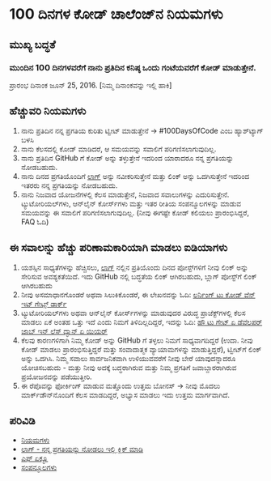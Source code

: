 # 100 ದಿನಗಳ ಕೋಡ್ ಚಾಲೆಂಜ್‌ನ ನಿಯಮಗಳು
## ಮುಖ್ಯ ಬದ್ಧತೆ

### ಮುಂದಿನ 100 ದಿನಗಳವರೆಗೆ ನಾನು ಪ್ರತಿದಿನ ಕನಿಷ್ಠ ಒಂದು ಗಂಟೆಯವರೆಗೆ ಕೋಡ್ ಮಾಡುತ್ತೇನೆ.

ಪ್ರಾರಂಭ ದಿನಾಂಕ
ಜೂನ್ 25, 2016. [ನಿಮ್ಮ ದಿನಾಂಕವನ್ನು ಇಲ್ಲಿ ಹಾಕಿ]

## ಹೆಚ್ಚುವರಿ ನಿಯಮಗಳು

1. ನಾನು ಪ್ರತಿದಿನ ನನ್ನ ಪ್ರಗತಿಯ ಕುರಿತು ಟ್ವೀಟ್ ಮಾಡುತ್ತೇನೆ -> #100DaysOfCode ಎಂಬ ಹ್ಯಾಶ್‌ಟ್ಯಾಗ್ ಬಳಸಿ
2. ನಾನು ಕೆಲಸದಲ್ಲಿ ಕೋಡ್ ಮಾಡಿದರೆ, ಆ ಸಮಯವನ್ನು ಸವಾಲಿಗೆ ಪರಿಗಣಿಸಲಾಗುವುದಿಲ್ಲ.
3. ನಾನು ಪ್ರತಿದಿನ GitHub ಗೆ ಕೋಡ್ ಅನ್ನು ತಳ್ಳುತ್ತೇನೆ ಇದರಿಂದ ಯಾರಾದರೂ ನನ್ನ ಪ್ರಗತಿಯನ್ನು ನೋಡಬಹುದು.
4. ನಾನು ದಿನದ ಪ್ರಗತಿಯೊಂದಿಗೆ [ಲಾಗ್](log.md) ಅನ್ನು ನವೀಕರಿಸುತ್ತೇನೆ ಮತ್ತು ಲಿಂಕ್ ಅನ್ನು ಒದಗಿಸುತ್ತೇನೆ ಇದರಿಂದ ಇತರರು ನನ್ನ ಪ್ರಗತಿಯನ್ನು ನೋಡಬಹುದು.
5. ನಾನು ನಿಜವಾದ ಯೋಜನೆಗಳಲ್ಲಿ ಕೆಲಸ ಮಾಡುತ್ತೇನೆ, ನಿಜವಾದ ಸವಾಲುಗಳನ್ನು ಎದುರಿಸುತ್ತೇನೆ. ಟ್ಯುಟೋರಿಯಲ್‌ಗಳು, ಆನ್‌ಲೈನ್ ಕೋರ್ಸ್‌ಗಳು ಮತ್ತು ಇತರ ರೀತಿಯ ಸಂಪನ್ಮೂಲಗಳನ್ನು ಮಾಡುವ ಸಮಯವನ್ನು ಈ ಸವಾಲಿಗೆ ಪರಿಗಣಿಸಲಾಗುವುದಿಲ್ಲ. (ನೀವು ಈಗಷ್ಟೇ ಕೋಡ್ ಕಲಿಯಲು ಪ್ರಾರಂಭಿಸಿದ್ದರೆ, FAQ ಓದಿ)

## ಈ ಸವಾಲನ್ನು ಹೆಚ್ಚು ಪರಿಣಾಮಕಾರಿಯಾಗಿ ಮಾಡಲು ಐಡಿಯಾಗಳು

1. ಯಶಸ್ಸಿನ ಸಾಧ್ಯತೆಗಳನ್ನು ಹೆಚ್ಚಿಸಲು,  [ಲಾಗ್](log.md) ನಲ್ಲಿನ ಪ್ರತಿಯೊಂದು ದಿನದ ಪೋಸ್ಟ್‌ಗಳಿಗೆ ನೀವು ಲಿಂಕ್ ಅನ್ನು ಸೇರಿಸುವ ಅವಶ್ಯಕತೆಯಿದೆ. ಇದು GitHub ನಲ್ಲಿ ಬದ್ಧತೆಯ ಲಿಂಕ್ ಆಗಿರಬಹುದು, ಬ್ಲಾಗ್ ಪೋಸ್ಟ್‌ಗೆ ಲಿಂಕ್ ಆಗಿರಬಹುದು
2. ನೀವು ಅಸಮಾಧಾನಗೊಂಡರೆ ಅಥವಾ ಸಿಲುಕಿಕೊಂಡರೆ, ಈ ಲೇಖನವನ್ನು ಓದಿ: <a href="https://www.freecodecamp.org/news/learning-to-code-when-it-gets-dark-e485edfb58fd/" target="_blank" >ಲರ್ನಿಂಗ್ ಟು ಕೋಡ್ ವೆನ್ ಇಟ್ ಗೇಟ್ಸ್ ಡಾರ್ಕ್</a>
3. ಟ್ಯುಟೋರಿಯಲ್‌ಗಳು ಅಥವಾ ಆನ್‌ಲೈನ್ ಕೋರ್ಸ್‌ಗಳನ್ನು ಮಾಡುವುದರ ವಿರುದ್ಧ ಪ್ರಾಜೆಕ್ಟ್‌ಗಳಲ್ಲಿ ಕೆಲಸ ಮಾಡಲು ಏಕೆ ಅಂತಹ ಒತ್ತು ಇದೆ ಎಂದು ನಿಮಗೆ ತಿಳಿದಿಲ್ಲದಿದ್ದರೆ, ಇದನ್ನು ಓದಿ: <a href="https://www.freecodecamp.org/news/how-to-get-a-developer-job-in-less-than-a-year-c27bbfe71645/" target="_blank" >ಹೌ ಟು ಗೇಟ್ ಏ ಡೆವೆಲಪರ್ ಜಾಬ್ ಇನ್ ಲೆಸ್ ದ್ಯಾನ್ ಏ ಯಿಯರ್</a>
4. ಕೆಲವು ಕಾರಣಗಳಿಗಾಗಿ ನಿಮ್ಮ ಕೋಡ್ ಅನ್ನು GitHub ಗೆ ತಳ್ಳಲು ನಿಮಗೆ ಸಾಧ್ಯವಾಗದಿದ್ದರೆ (ಉದಾ. ನೀವು ಕೋಡ್ ಮಾಡಲು ಪ್ರಾರಂಭಿಸುತ್ತಿದ್ದರೆ ಮತ್ತು ಸಂವಾದಾತ್ಮಕ ವ್ಯಾಯಾಮಗಳನ್ನು ಮಾಡುತ್ತಿದ್ದರೆ), ಟ್ವೀಟ್‌ಗೆ ಲಿಂಕ್ ಅನ್ನು ಒದಗಿಸಿ. ನಿಮ್ಮ ಸವಾಲು ಸಾರ್ವಜನಿಕವಾಗಿ ಉಳಿಯುವವರೆಗೆ ನೀವು ಬೇರೆ ಯಾವುದನ್ನಾದರೂ ಯೋಚಿಸಬಹುದು - ಮತ್ತು ನೀವು ಅದಕ್ಕೆ ಬದ್ಧರಾಗಿರುವ ಮತ್ತು ನಿಮ್ಮ ಪ್ರಗತಿಗೆ ಜವಾಬ್ದಾರರಾಗಿರುವ ಪ್ರಯೋಜನವನ್ನು ಪಡೆಯುತ್ತೀರಿ.
5. ಈ ರೆಪೊವನ್ನು ಫೋರ್ಕಿಂಗ್ ಮಾಡುವ ಮತ್ತೊಂದು ಉತ್ತಮ ಬೋನಸ್ -> ನೀವು ಮೊದಲು ಮಾರ್ಕ್‌ಡೌನ್‌ನೊಂದಿಗೆ ಕೆಲಸ ಮಾಡದಿದ್ದರೆ, ಅಭ್ಯಾಸ ಮಾಡಲು ಇದು ಉತ್ತಮ ಮಾರ್ಗವಾಗಿದೆ.

## ಪರಿವಿಡಿ

* [ನಿಯಮಗಳು](rules.md)
* [ಲಾಗ್ - ನನ್ನ ಪ್ರಗತಿಯನ್ನು ನೋಡಲು ಇಲ್ಲಿ ಕ್ಲಿಕ್ ಮಾಡಿ](log.md)
* [ಎಫ್ ಏಕ್ಯೂ](fqa.md)
* [ಸಂಪನ್ಮೂಲಗಳು](resources.md)